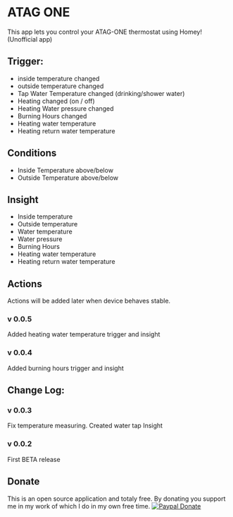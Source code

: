 # ATAG ONE

This app lets you control your ATAG-ONE thermostat using Homey! (Unofficial app)

## Trigger:
 - inside temperature changed
 - outside temperature changed
 - Tap Water Temperature changed (drinking/shower water)
 - Heating changed (on / off)
 - Heating Water pressure changed
 - Burning Hours changed
 - Heating water temperature
 - Heating return water temperature


## Conditions

 - Inside Temperature above/below
 - Outside Temperature above/below

## Insight
 - Inside temperature
 - Outside temperature
 - Water temperature
 - Water pressure
 - Burning Hours
 - Heating water temperature
 - Heating return water temperature

## Actions

Actions will be added later when device behaves stable.

### v 0.0.5
Added heating water temperature trigger and insight

### v 0.0.4
Added burning hours trigger and insight

## Change Log:

### v 0.0.3
Fix temperature measuring. Created water tap Insight

### v 0.0.2
First BETA release

## Donate
This is an open source application and totaly free. 
By donating you support me in my work of which I do in my own free time.
[![Paypal Donate](https://www.paypalobjects.com/en_US/i/btn/btn_donateCC_LG.gif)](https://www.paypal.com/cgi-bin/webscr?cmd=_s-xclick&hosted_button_id=FU4J2LWM6WSNS)